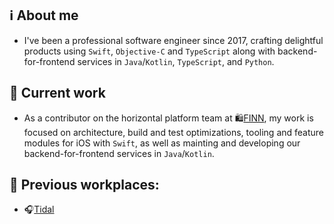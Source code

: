 ## ℹ️ About me
- I've been a professional software engineer since 2017, crafting delightful products using `Swift`, `Objective-C` and `TypeScript` along with backend-for-frontend services in `Java`/`Kotlin`, `TypeScript`, and `Python`.

## 💼 Current work
 - As a contributor on the horizontal platform team at 🛍️[FINN](https://www.finn.no), my work is focused on architecture, build and test optimizations, tooling and feature modules for iOS with `Swift`, as well as mainting and developing our backend-for-frontend services in `Java`/`Kotlin`.

## 📁 Previous workplaces: 
- 🎧[Tidal](https://tidal.com)
